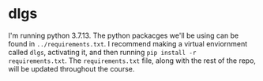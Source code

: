 # dlgs

I'm running python 3.7.13. The python packacges we'll be using can be found in `../requirements.txt`.
I recommend making a virtual enviornment called `dlgs`, activating it, and then running `pip install -r requirements.txt`.
The `requirements.txt` file, along with the rest of the repo, will be updated throughout the course.
